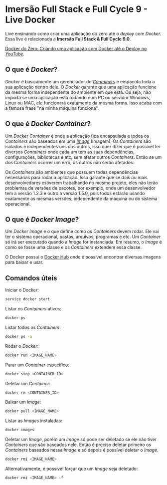 # Imersão Full Stack e Full Cycle 9 - Live Docker

Live ensinando como criar uma aplicação do zero até o _deploy_ com _Docker_.
Essa live é relacionada a **Imersão Full Stack & Full Cycle 9.0**.

[Docker do Zero: Criando uma aplicação com Docker até o Deploy no _YouTube_](https://www.youtube.com/watch?v=F_pgDkErFIk).

## O que é _Docker_?

_Docker_ é basicamente um gerenciador de
[_Containers_](#o-que-é-docker-container) e empacota toda a sua aplicação dentro
dele. O _Docker_ garante que uma aplicação funcione da mesma forma independente
do ambiente em que está. Ou seja, não importa se uma aplicação está rodando num
PC ou servidor Windows, Linux ou MAC, ele funcionará exatamente da mesma forma.
Isso acaba com a famosa frase "na minha máquina funciona".

## O que é _Docker Container_?

Um _Docker Container_ é onde a aplicação fica encapsulada e todos os
_Containers_ são baseados em uma [_Image_](#o-que-é-docker-image) (Imagem). Os
_Containers_ são isolados e independentes uns dos outros, isso quer dizer que é
possível ter diversos _Containers_ onde cada um tem as suas dependências,
configurações, bibliotecas e etc, sem afetar outros _Containers_. Então se um
dos _Containers_ ocorrer um erro, os outros não serão afetados.

Os _Containers_ são ambientes que possuem todas dependências necessárias para
rodar a aplicação. Isso garante que se dois ou mais desenvolvedores estiverem
trabalhando no mesmo projeto, eles não terão problemas de versões de pacotes,
por exemplo, onde um desenvolvedor tem a versão 1.2.3 e outro a versão 1.5.0,
pois todos estarão usando exatamente as mesmas versões, independente da máquina
ou do sistema operacional.

## O que é _Docker Image_?

Um _Docker Image_ é o que define como os _Containers_ devem rodar. Ele vai ter
o sistema operacional, pastas, arquivos, programas e etc. Um _Container_ só irá
ser executado quando a _Image_ for instanciada. Em resumo, o _Image_ é como se
fosse uma classe e os _Containers_ extendem essa classe.

O Docker possui o [Docker Hub](https://hub.docker.com/search?q=) onde é possível
encontrar diversas imagens para baixar e usar.

## Comandos úteis

Iniciar o Docker:

```sh
service docker start
```

Listar os _Containers_ ativos:

```sh
docker ps
```

Listar todos os _Containers_:

```sh
docker ps -a
```

Rodar o _Docker_:

```sh
docker run <IMAGE_NAME>
```

Parar um _Container_ específico:

```sh
docker stop <CONTAINER_ID>
```

Deletar um _Container_:

```sh
docker rm <CONTAINER_ID>
```

Baixar um _Image_:

```sh
docker pull <IMAGE_NAME>
```

Listar as _Images_ instaladas:

```sh
docker images
```

Deletar um _Image_, porém um _Image_ só pode ser deletado se ele não tiver
_Containers_ que são baseados nele. Então é preciso deletar primeiro os
_Containers_ baseados nessa _Image_ e só depois é possível deletar o _Image_.

```sh
docker rmi <IMAGE_NAME>
```

Alternativamente, é possível forçar que um _Image_ seja deletado:

```sh
docker rmi <IMAGE_NAME> -f
```
